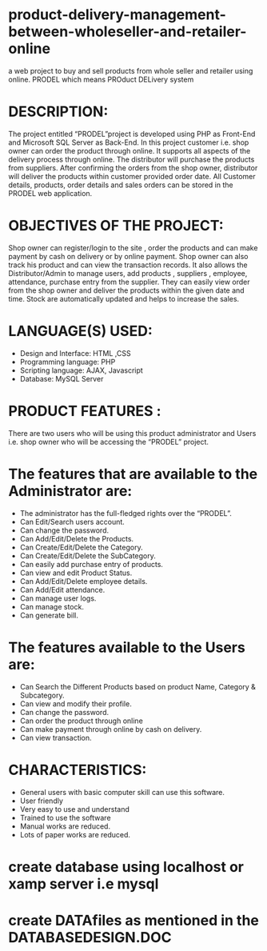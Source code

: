 # product-delivery-management-between-wholeseller-and-retailer-online
a web project to buy and sell products from whole seller and retailer using online.
PRODEL which means PROduct DELivery system
# DESCRIPTION:
 The project entitled “PRODEL”project is developed using PHP as Front-End and Microsoft SQL Server as Back-End. In this project customer i.e. shop owner can order the product through online. It supports all aspects of the delivery process through online. The distributor will purchase the products from suppliers. After confirming the orders from the shop owner, distributor will deliver the products within customer provided order date. All Customer details, products, order details and sales orders can be stored in the PRODEL web application.
 # OBJECTIVES OF THE PROJECT:
 Shop owner can register/login to the site , order the products and can make payment by cash on delivery or by online payment. Shop owner can also track his product and can view the transaction records. It also allows the Distributor/Admin to manage users, add products ,  suppliers , employee, attendance, purchase entry from the supplier. They can easily view order from the shop owner and deliver the products within the given date and time. Stock are automatically updated and helps to increase the sales.
  # LANGUAGE(S) USED:
-	Design and Interface: HTML ,CSS
-	Programming language: PHP
-	Scripting language: AJAX, Javascript
-	Database: MySQL Server
# PRODUCT FEATURES :
  There are two users who will be using this product administrator and Users i.e. shop owner who will be accessing the “PRODEL” project. 
# The features that are available to the Administrator are: 
-	 The administrator has the full-fledged rights over the “PRODEL”. 
-	 Can Edit/Search users account. 
-	Can change the password. 
-	 Can Add/Edit/Delete the Products. 
-	 Can Create/Edit/Delete the Category. 
-	 Can Create/Edit/Delete the SubCategory. 
-	 Can easily add purchase entry of products.
-	 Can view and edit Product Status. 
-	 Can Add/Edit/Delete employee details.
-	 Can Add/Edit attendance.
-  Can manage user logs.
-	 Can manage stock.
-	 Can generate bill.

# The features available to the Users are:
- Can Search the Different Products based on product Name, Category & Subcategory.
-	Can view and modify their profile.
- Can change the password. 
- Can order the product through online
- Can make payment through online by cash on delivery.
- Can view transaction.

# CHARACTERISTICS:
- General users with basic computer skill can use this software.
- User friendly
- Very easy to use and understand
- Trained to use the software
-	Manual works are reduced.
-	Lots of paper works are reduced.

# create database using localhost or xamp server i.e mysql 
# create DATAfiles as mentioned in the DATABASEDESIGN.DOC

